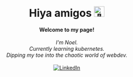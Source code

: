 <h1 align="center">Hiya amigos <img src="https://github.com/wervlad/wervlad/assets/24524555/766d336d-b87d-44ba-807c-c51de2bc6b4d" width="28px" alt="👋"></h1>

<p align="center">
    <b>Welcome to my page!</b><br><br>
    <i>
        I'm Noel.<br>
        Currently learning kubernetes.<br>
        Dipping my toe into the chaotic world of webdev.<br>
    </i><br>
    <a href="https://www.linkedin.com/in/noelxl">
        <img src="https://img.shields.io/badge/LinkedIn-blue?style=flat-square&logo=linkedin" alt="LinkedIn">
    </a>
<!--
**NoelXP/NoelXP** is a ✨ _special_ ✨ repository because its `README.md` (this file) appears on your GitHub profile.

Here are some ideas to get you started:

- 🔭 I’m currently working on ...
- 🌱 I’m currently learning ...
- 👯 I’m looking to collaborate on ...
- 🤔 I’m looking for help with ...
- 💬 Ask me about ...
- 📫 How to reach me: ...
- 😄 Pronouns: ...
- ⚡ Fun fact: ...
-->
